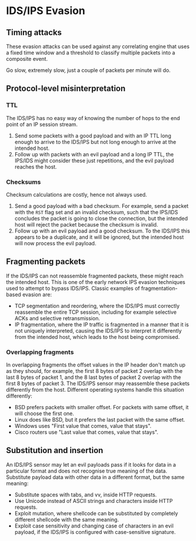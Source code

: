 # IDS/IPS Evasion

## Timing attacks

These evasion attacks can be used against any correlating engine that uses a fixed time window and a threshold to classify multiple packets into a composite event. 

Go slow, extremely slow, just a couple of packets per minute will do.

## Protocol-level misinterpretation

### TTL

The IDS/IPS has no easy way of knowing the number of hops to the end point of an IP session stream. 

1. Send some packets with a good payload and with an IP TTL long enough to arrive to the IDS/IPS but not long enough to arrive at the intended host.
2. Follow up with packets with an evil payload and a long IP TTL, the IPS/IDS might consider these just repetitions, and the evil payload reaches the host.   

### Checksums

Checksum calculations are costly, hence not always used. 

1. Send a good payload with a bad checksum. For example, send a packet with the `RST` flag set and an invalid checksum, such that the IPS/IDS concludes the packet is going to close the connection, but the intended host will reject the packet because the checksum is invalid. 
2. Follow up with an evil payload and a good checksum. To the IDS/IPS this appears to be a duplicate, and it will be ignored, but the intended host will now process the evil payload.

## Fragmenting packets

If the IDS/IPS can not reassemble fragmented packets, these might reach the intended host. This is one of the early 
network IPS evasion techniques used to attempt to bypass IDS/IPS. Classic examples of fragmentation-based evasion are:
* TCP segmentation and reordering, where the IDS/IPS must correctly reassemble the entire TCP session, including for example selective ACKs and selective retransmission.
* IP fragmentation, where the IP traffic is fragmented in a manner that it is not uniquely interpreted, causing the IDS/IPS to interpret it differently from the intended host, which leads to the host being compromised.

### Overlapping fragments

In overlapping fragments the offset values in the IP header don't match up as they should, for example, the first 8 
bytes of packet 2 overlap with the last 8 bytes of packet 1, and the 8 last bytes of packet 2 overlap with the first 
8 bytes of packet 3. The IDS/IPS sensor may reassemble these packets differently from the host. Different 
operating systems handle this situation differently:

* BSD prefers packets with smaller offset. For packets with same offset, it will choose the first one.
* Linux does like BSD, but it prefers the last packet with the same offset.
* Windows uses "First value that comes, value that stays".
* Cisco routers use "Last value that comes, value that stays".

## Substitution and insertion

An IDS/IPS sensor may let an evil payloads pass if it looks for data in a particular format and does not recognise 
true meaning of the data. Substitute payload data with other data in a different format, but the same meaning:

* Substitute spaces with tabs, and vv, inside HTTP requests.
* Use Unicode instead of ASCII strings and characters inside HTTP requests.
* Exploit mutation, where shellcode can be substituted by completely different shellcode with the same meaning.
* Exploit case sensitivity and changing case of characters in an evil payload, if the IDS/IPS is configured with case-sensitive signature.
